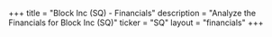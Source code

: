 +++
title = "Block Inc (SQ) - Financials"
description = "Analyze the Financials for Block Inc (SQ)"
ticker = "SQ"
layout = "financials"
+++

